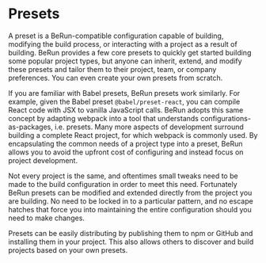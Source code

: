 # Presets

A preset is a BeRun-compatible configuration capable of building, modifying
the build process, or interacting with a project as a result of building.
BeRun provides a few core presets to quickly get started building some popular project
types, but anyone can inherit, extend, and modify these presets and tailor them to their project,
team, or company preferences. You can even create your own presets from scratch.

If you are familiar with Babel presets, BeRun presets work similarly. For example,
given the Babel preset `@babel/preset-react`, you can compile React code with JSX
to vanilla JavaScript calls. BeRun adopts this same concept by adapting webpack into
a tool that understands configurations-as-packages, i.e. presets. Many more aspects of
development surround building a complete React project, for which webpack is commonly used.
By encapsulating the common needs of a project type into a preset, BeRun allows you to
avoid the upfront cost of configuring and instead focus on project development.

Not every project is the same, and oftentimes small tweaks need to be made to the build
configuration in order to meet this need. Fortunately BeRun presets can be modified and
extended directly from the project you are building. No need to be locked in to a particular
pattern, and no escape hatches that force you into maintaining the entire configuration should
you need to make changes.

Presets can be easily distributing by publishing them to npm or GitHub and installing them
in your project. This also allows others to discover and build projects based on your own
presets.
